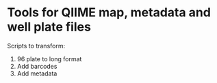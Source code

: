 # Tools for QIIME map, metadata and well plate files

Scripts to transform:

1. 96 plate to long format
2. Add barcodes 
3. Add metadata
